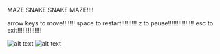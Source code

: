 MAZE SNAKE SNAKE MAZE!!!!

arrow keys to move!!!!!!!
space to restart!!!!!!!!!
z to pause!!!!!!!!!!!!!!!
esc to exit!!!!!!!!!!!!!!

![alt text](https://cdn.discordapp.com/attachments/311680816101195776/899930209468428349/unknown.png)
![alt text](https://cdn.discordapp.com/attachments/311680816101195776/899930321036902410/unknown.png)